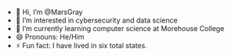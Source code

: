 - 👋 Hi, I’m @MarsGray
- 👀 I’m interested in cybersecurity and data science
- 🌱 I’m currently learning computer science at Morehouse College
- 😄 Pronouns: He/Him
- ⚡ Fun fact: I have lived in six total states.
<!---
MarsGray/MarsGray is a ✨ special ✨ repository because its `README.md` (this file) appears on your GitHub profile.
You can click the Preview link to take a look at your changes.
--->
